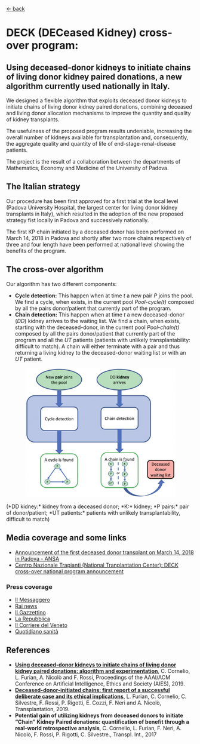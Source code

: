 [&larr; back](publications.md)

# DECK (DECeased Kidney) cross-over program:
## Using deceased-donor kidneys to initiate chains of living donor kidney paired donations, a new algorithm currently used nationally in Italy.

We designed a flexible algorithm that exploits deceased donor kidneys to initiate chains of living donor kidney paired donations, combining deceased and living donor allocation mechanisms to improve the quantity and quality of kidney transplants. 

The usefulness of the proposed program results undeniable, increasing the overall number of kidneys available for transplantation and, consequently, the aggregate quality and quantity of life of end-stage-renal-disease patients. 

The project is the result of a collaboration between the departments of Mathematics, Economy and Medicine of the University of Padova.

## The Italian strategy

Our procedure has been first approved for a first trial at the local level (Padova University Hospital, the largest center for living donor kidney transplants in Italy), which resulted in the adoption of the new proposed strategy fist locally in Padova and successively nationally. 

The first KP chain initiated by a deceased donor has been performed on March 14, 2018 in Padova and shortly after two more chains respectively of three and four length have been performed at national level showing the benefits of the program.

## The cross-over algorithm

Our algorithm has two different components: 
* **Cycle detection:** This happen when at time *t* a new pair *P* joins the pool. We find a cycle, when exists, in the current pool *Pool-cycle(t)* composed by all the pairs donor/patient that currently part of the program.
* **Chain detection:** This happen when at time *t* a new deceased-donor (*DD*) kidney arrives to the waiting list. We find a chain, when exists, starting with the deceased-donor, in the current pool *Pool-chain(t)* composed by all the pairs donor/patient that currently part of the program and all the *UT* patients (patients with unlikely transplantability: difficult to match). A chain will either terminate with a pair and thus returning a living kidney to the deceased-donor waiting list or with an *UT* patient.
 
<p align="center">
<img src="algorithm_new.png" alt="algorithm_new" width="400"/>
</p>
(*DD kidney:* kidney from a deceased donor; *K:* kidney; *P pairs:* pair of donor/patient; *UT patients:* patients with unlikely transplantability, difficult to match)

## Media coverage and some links

* [Announcement of the first deceased donor transplant on March 14, 2018 in Padova - ANSA](https://www.ansa.it/canale_saluteebenessere/notizie/sanita/2018/03/15/in-italia-prima-catena-trapianti-rene-innescata-da-cadavere_82c13bae-a7e3-47d9-b61c-3eb60f891b28.html)
* [Centro Nazionale Trapianti (National Tranplantation Center): DECK cross-over national program announcement](http://www.trapianti.salute.gov.it/trapianti/dettaglioComunicatiNotizieCnt.jsp?lingua=italiano&area=cnt&menu=media&sottomenu=news&id=484)

### Press coverage
* [Il Messaggero](https://www.ilmessaggero.it/salute/medicina/trapianti_prima_volta_paziente_riceve_rene_donatore_morto-3608398.html)
* [Rai news](https://www.rainews.it/tgr/puglia/articoli/2018/08/pug-trapianto-rete-da-donatore-deceduto-policlinico-bari-metodo-Deck-f7c20e44-b178-445b-8a82-b76bd771acad.html)
* [Il Gazzettino](https://www.ilgazzettino.it/nordest/padova/trapianti_prima_volta_paziente_riceve_rene_donatore_morto-3608532.html?fbclid=IwAR1pUZ9HLnz6aB11aTWAwDVDcsaGW1uE8eihBMBWlJjovGRO6BmDOmCfgSo)
* [La Repubblica](https://bari.repubblica.it/cronaca/2020/02/26/news/policlinico_bari_trapiante_rene_a_catena-249631369/)
* [Il Corriere del Veneto](https://corrieredelveneto.corriere.it/padova/cronaca/18_marzo_15/italia-prima-catena-trapianto-rene-innescata-cadavere-dfa6d26c-285a-11e8-b8f6-0a9b8a188a71.shtml)
* [Quotidiano sanità](http://www.quotidianosanita.it/scienza-e-farmaci/articolo.php?articolo_id=59945)

## References
* [**Using deceased-donor kidneys to initiate chains of living donor kidney paired donations: algorithm and experimentation**](https://arxiv.org/pdf/1901.02420.pdf), C. Cornelio, L. Furian, A. Nicolò and F. Rossi, Proceedings of the AAAI/ACM Conference on Artificial Intelligence, Ethics and Society (AIES), 2019.
* [**Deceased-donor-initiated chains: first report of a successful deliberate case and its ethical implications**](https://www.researchgate.net/profile/Lucrezia-Furian/publication/332541761_Deceased_Donor-initiated_Chains_First_Report_of_a_Successful_Deliberate_Case_and_Its_Ethical_Implications/links/5f4f5919a6fdcc9879c02cab/Deceased-Donor-initiated-Chains-First-Report-of-a-Successful-Deliberate-Case-and-Its-Ethical-Implications.pdf), L. Furian, C. Cornelio, C. Silvestre, F. Rossi, P. Rigotti, E. Cozzi, F. Neri and A. Nicolò, Transplantation, 2019.
* **Potential gain of utilizing kidneys from deceased donors to initiate “Chain” Kidney Paired donations: quantification of benefit through a real-world retrospective analysis**, C. Cornelio, L. Furian, F. Neri, A. Nicolò, F. Rossi, P. Rigotti, C. Silvestre., Transpl. Int., 2017
